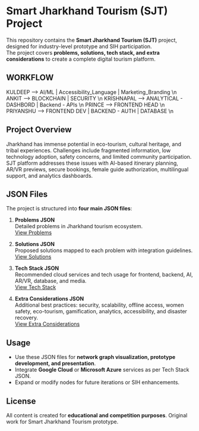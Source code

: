 # Smart Jharkhand Tourism (SJT) Project

This repository contains the **Smart Jharkhand Tourism (SJT)** project, designed for industry-level prototype and SIH participation.  
The project covers **problems, solutions, tech stack, and extra considerations** to create a complete digital tourism platform.

## WORKFLOW

KULDEEP --> AI/ML | Accessibility_Language |  Marketing_Branding \n
ANKIT --> BLOCKCHAIN | SECURITY \n
KRISHNAPAL --> ANALYTICAL - DASHBORD | Backend - APIs \n
PRINCE --> FRONTEND HEAD  \n
PRIYANSHU --> FRONTEND DEV | BACKEND - AUTH | DATABASE \n

## Project Overview

Jharkhand has immense potential in eco-tourism, cultural heritage, and tribal experiences. Challenges include fragmented information, low technology adoption, safety concerns, and limited community participation.  
SJT platform addresses these issues with AI-based itinerary planning, AR/VR previews, secure bookings, female guide authorization, multilingual support, and analytics dashboards.

## JSON Files

The project is structured into **four main JSON files**:

1. **Problems JSON**  
   Detailed problems in Jharkhand tourism ecosystem.  
   [View Problems](https://todiagram.com/editor?source=pwa&doc=1da0a3f3dd6a890b5ba3c5a8)

2. **Solutions JSON**  
   Proposed solutions mapped to each problem with integration guidelines.  
   [View Solutions](https://todiagram.com/editor?source=pwa&doc=970d724eda99a411c2abe1ba)

3. **Tech Stack JSON**  
   Recommended cloud services and tech usage for frontend, backend, AI, AR/VR, database, and media.  
   [View Tech Stack](https://todiagram.com/editor?source=pwa&doc=b7b343363f321a23f473f130)

4. **Extra Considerations JSON**  
   Additional best practices: security, scalability, offline access, women safety, eco-tourism, gamification, analytics, accessibility, and disaster recovery.  
   [View Extra Considerations](https://todiagram.com/editor?source=pwa&doc=58c2fa7e64add04ba5644d8d)

## Usage

- Use these JSON files for **network graph visualization, prototype development, and presentation**.  
- Integrate **Google Cloud** or **Microsoft Azure** services as per Tech Stack JSON.  
- Expand or modify nodes for future iterations or SIH enhancements.

## License

All content is created for **educational and competition purposes**. Original work for Smart Jharkhand Tourism prototype.

